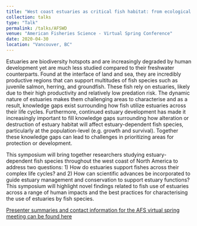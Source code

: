 ```yaml
---
title: "West coast estuaries as critical fish habitat: from ecological complexity to management"
collection: talks
type: "Talk"
permalink: /talks/AFSWD
venue: "American Fisheries Science - Virtual Spring Conference"
date: 2020-04-30
location: "Vancouver, BC"
---
```


Estuaries are biodiversity hotspots and are increasingly degraded by human development yet are much less studied compared to their freshwater counterparts. 
Found at the interface of land and sea, they are incredibly productive regions that can support multitudes of fish species such as juvenile salmon, herring,
and groundfish. These fish rely on estuaries, likely due to their high productivity and relatively low predation risk. The dynamic nature of estuaries makes 
them challenging areas to characterise and as a result, knowledge gaps exist surrounding how fish utilize estuaries across their life cycles. Furthermore, 
continued estuary development has made it increasingly important to fill knowledge gaps surrounding how alteration or destruction of estuary habitat will 
affect estuary-dependent fish species, particularly at the population-level (e.g. growth and survival). Together these knowledge gaps can lead to challenges 
in prioritizing areas for protection or development. 

This symposium will bring together researchers studying estuary-dependent fish species throughout the west 
coast of North America to address two questions:  1) How do estuaries support fishes across their complex life cycles? and 2) How can scientific advances be 
incorporated to guide estuary management and conservation to support estuary functions? This symposium will highlight novel findings related to fish use of 
estuaries across a range of human impacts and the best practices for characterising the use of estuaries by fish species.

[Presenter summaries and contact information for the AFS virtual spring meeting can be found here](https://fisheries.org/virtual-spring-conference-presentation-schedule/)
